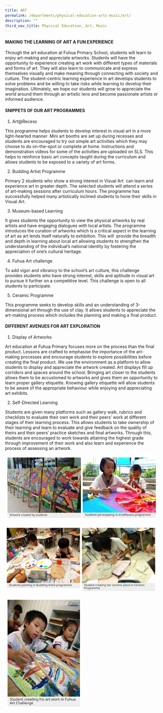 ```yaml
---
title: ART
permalink: /departments/physical-education-arts-music/art/
description: ""
third_nav_title: Physical Education, Art, Music
---
```

#### **MAKING THE LEARNING OF ART A FUN EXPERIENCE**


  

Through the art education at Fuhua Primary School, students will learn to enjoy art-making and appreciate artworks. Students will have the opportunity to experience creating art work with different types of materials and forms of art. They will also learn to communicate and express themselves visually and make meaning through connecting with society and culture. The student-centric learning experience in art develops students to solve problems and be willing to take risks while learning to develop their imagination. Ultimately, we hope our students will grow to appreciate the world around them through an artistic lens and become passionate artists or informed audience.

  

#### **SNIPPETS OF OUR ART PROGRAMMES**


1) Art@Recess&nbsp;

This programme helps students to develop interest in visual art in a more light-hearted manner. Mini art booths are set up during recesses and students are encouraged to try out simple art activities which they may choose to do on-the-spot or complete at home. Instructions and demonstration videos for some of the activities are uploaded on SLS. This helps to reinforce basic art concepts taught during the curriculum and allows students to be exposed to a variety of art forms.&nbsp;

  

2) Budding Artist Programme

Primary 2 students who show a strong interest in Visual Art&nbsp; can learn and experience art in greater depth. The selected students will attend a series of art-making sessions after curriculum hours. The programme has successfully helped many artistically inclined students to hone their skills in Visual Art.

  

3) Museum-based Learning

It gives students the opportunity to view the physical artworks by real artists and have engaging dialogues with local artists. The programme introduces the curation of artworks which is a critical aspect in the learning of art as art lends itself naturally to exhibition. This will&nbsp; provide the breadth and depth in learning about local art allowing students to strengthen the understanding of the individual’s national identity by fostering the appreciation of one’s cultural heritage.&nbsp;

  

4) Fuhua Art challenge

To add vigor and vibrancy to the school’s art culture, this challenge provides students who have strong interest, skills and aptitude in visual art to pursue it further on a competitive level. This challenge is open to all students to participate.&nbsp;

  

5) Ceramic Programme

This programme seeks to develop skills and an understanding of 3-dimensional art through the use of clay. It allows students to appreciate the art-making process which includes the planning and making a final product.

  

#### **DIFFERENT AVENUES FOR ART EXPLORATION**


1) Display of Artworks

  

Art education at Fuhua Primary focuses more on the process than the final product. Lessons are crafted to emphasise the importance of the art-making processes and encourage students to explore possibilities before creating the final product. We use the environment as a platform to allow students to display and appreciate the artwork created. Art displays fill up corridors and spaces around the school. Bringing art closer to the students allows them to be accustomed to artworks and gives them an opportunity to learn proper gallery etiquette. Knowing gallery etiquette will allow students to be aware of the appropriate behaviour while enjoying and appreciating art exhibits.&nbsp;

  

2) Self-Directed Learning

  

Students are given many platforms such as gallery walk, rubrics and checklists to evaluate their own work and their peers’ work at different stages of their learning process. This allows students to take ownership of their learning and learn to evaluate and give feedback on the quality of theirs and their peers’ practice sketches and final artworks. Through this, students are encouraged to work towards attaining the highest grade through improvement of their work and also learn and experience the process of assessing an artwork.

![](/images/Fuhua%20Experience/Teaching%20and%20Learning%20@%20Fuhua/Departments/Physical%20Education%20Arts%20Music/ART/A1.png)

![](/images/Fuhua%20Experience/Teaching%20and%20Learning%20@%20Fuhua/Departments/Physical%20Education%20Arts%20Music/ART/A2.png)

<img style="width:50%;height:50%" src="/images/Fuhua%20Experience/Teaching%20and%20Learning%20@%20Fuhua/Departments/Physical%20Education%20Arts%20Music/ART/A3.png">